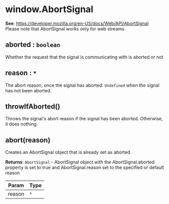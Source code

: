 
<a name="abortsignal" id="abortsignal"></a>

# window.AbortSignal
**See**: https://developer.mozilla.org/en-US/docs/Web/API/AbortSignal
<br>
Please note that AbortSignal works only for web streams.  


<a name="abortsignal-aborted" id="abortsignal-aborted"></a>

## aborted : `boolean`
Whether the request that the signal is communicating with is aborted or not



<a name="abortsignal-reason" id="abortsignal-reason"></a>

## reason : `*`
The abort reason, once the signal has aborted.
`Undefined` when the signal has not been aborted.



<a name="abortsignal-throwifaborted" id="abortsignal-throwifaborted"></a>

## throwIfAborted()
Throws the signal's abort reason if the signal has been aborted.
Otherwise, it does nothing.



<a name="abortsignal-abort" id="abortsignal-abort"></a>

## abort(reason)
Creates an AbortSignal object that is already set as aborted.

**Returns**: `AbortSignal` - AbortSignal object with the AbortSignal.aborted property is set to true
     and AbortSignal.reason set to the specified or default reason  

| Param | Type |
| --- | --- |
| reason | `*` | 


  
